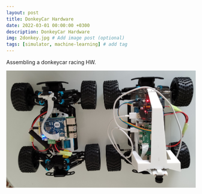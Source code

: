 ```yaml
---
layout: post
title: DonkeyCar Hardware
date: 2022-03-01 00:00:00 +0300
description: DonkeyCar Hardware
img: 2donkey.jpg # Add image post (optional)
tags: [simulator, machine-learning] # add tag
---
```


Assembling a donkeycar racing HW.

![Doneky car HW](/assets/img/3donkey.jpg)